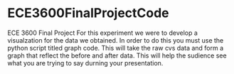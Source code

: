 # ECE3600FinalProjectCode
ECE 3600 Final Project
For this experiment we were to develop a visualzation for the data we obtained. In order to do this you must use the python script titled graph code. This will take the raw cvs data and form a graph that reflect the before and after data. This will help the sudience see what you are trying to say durning your presentation. 
